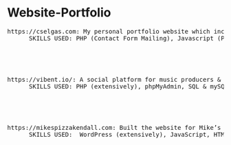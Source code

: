 # Website-Portfolio
<pre>
https://cselgas.com: My personal portfolio website which includes my full web portfolio and showcases my skills and abilities for creating many kinds of applications, from single-page websites to fully-functioning social media platforms.  
&nbsp;&nbsp;&nbsp;&nbsp;&nbsp;&nbsp;SKILLS USED: PHP (Contact Form Mailing), Javascript (Page, Transition, and Button Functionalities), HTML, CSS
<br>
<br>

https://vibent.io/: A social platform for music producers & creators to livestream and share their own tracks and playlists. Users can discover new artists by filtering through category. In other words, Twitch for music!  
&nbsp;&nbsp;&nbsp;&nbsp;&nbsp;&nbsp;SKILLS USED: PHP (extensively), phpMyAdmin, SQL & mySQL, SendGrid Mailing Systems (Custom Weekly or Daily "Top Playlists" Emails, other notifications), JavaScript, jQuery, HTML, CSS, Extensive work with Youtube, Google, and SoundCloud APIs
<br> 
<br>
  
https://mikespizzakendall.com: Built the website for Mike’s Pizza, an Italian restaurant located in the Kendall, Miami region. 🍕  
&nbsp;&nbsp;&nbsp;&nbsp;&nbsp;&nbsp;SKILLS USED:  WordPress (extensively), JavaScript, HTML, CSS
</pre>
